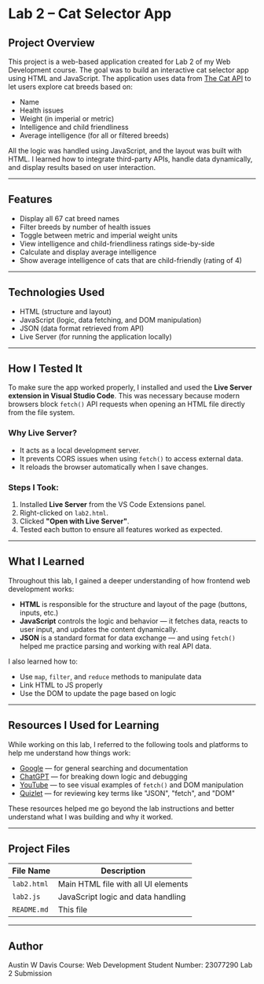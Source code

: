 # Lab 2 – Cat Selector App 

## Project Overview

This project is a web-based application created for Lab 2 of my Web Development course. The goal was to build an interactive cat selector app using HTML and JavaScript. The application uses data from [The Cat API](https://api.thecatapi.com/v1/breeds) to let users explore cat breeds based on:

- Name
- Health issues
- Weight (in imperial or metric)
- Intelligence and child friendliness
- Average intelligence (for all or filtered breeds)

All the logic was handled using JavaScript, and the layout was built with HTML. I learned how to integrate third-party APIs, handle data dynamically, and display results based on user interaction.

---

## Features

- Display all 67 cat breed names
- Filter breeds by number of health issues
- Toggle between metric and imperial weight units
- View intelligence and child-friendliness ratings side-by-side
- Calculate and display average intelligence
- Show average intelligence of cats that are child-friendly (rating of 4)

---

## Technologies Used

- HTML (structure and layout)
- JavaScript (logic, data fetching, and DOM manipulation)
- JSON (data format retrieved from API)
- Live Server (for running the application locally)

---

## How I Tested It

To make sure the app worked properly, I installed and used the **Live Server extension in Visual Studio Code**. This was necessary because modern browsers block `fetch()` API requests when opening an HTML file directly from the file system.

### Why Live Server?
- It acts as a local development server.
- It prevents CORS issues when using `fetch()` to access external data.
- It reloads the browser automatically when I save changes.

### Steps I Took:
1. Installed **Live Server** from the VS Code Extensions panel.
2. Right-clicked on `lab2.html`.
3. Clicked **"Open with Live Server"**.
4. Tested each button to ensure all features worked as expected.

---

## What I Learned

Throughout this lab, I gained a deeper understanding of how frontend web development works:

- **HTML** is responsible for the structure and layout of the page (buttons, inputs, etc.)
- **JavaScript** controls the logic and behavior — it fetches data, reacts to user input, and updates the content dynamically.
- **JSON** is a standard format for data exchange — and using `fetch()` helped me practice parsing and working with real API data.

I also learned how to:
- Use `map`, `filter`, and `reduce` methods to manipulate data
- Link HTML to JS properly
- Use the DOM to update the page based on logic

---

## Resources I Used for Learning

While working on this lab, I referred to the following tools and platforms to help me understand how things work:

- [Google](https://www.google.com) — for general searching and documentation
- [ChatGPT](https://chat.openai.com) — for breaking down logic and debugging
- [YouTube](https://www.youtube.com) — to see visual examples of `fetch()` and DOM manipulation
- [Quizlet](https://www.quizlet.com) — for reviewing key terms like "JSON", "fetch", and "DOM"

These resources helped me go beyond the lab instructions and better understand what I was building and why it worked.

---

## Project Files

| File Name    | Description                         |
|--------------|-------------------------------------|
| `lab2.html`  | Main HTML file with all UI elements |
| `lab2.js`    | JavaScript logic and data handling  |
| `README.md`  | This file                           |

---

## Author

Austin W Davis 
Course: Web Development
Student Number: 23077290
Lab 2 Submission

